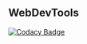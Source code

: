 WebDevTools
-----------

[![Codacy Badge](https://api.codacy.com/project/badge/Grade/da73cac188794fe9a8389fd57beffdae)](https://www.codacy.com/app/jerome.chan369/webdevtools?utm_source=github.com&amp;utm_medium=referral&amp;utm_content=jeromechan/webdevtools&amp;utm_campaign=Badge_Grade)
